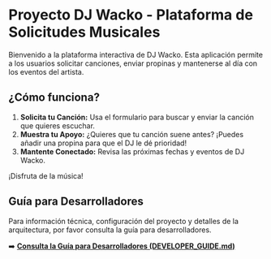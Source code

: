 # Proyecto DJ Wacko - Plataforma de Solicitudes Musicales

Bienvenido a la plataforma interactiva de DJ Wacko. Esta aplicación permite a los usuarios solicitar canciones, enviar propinas y mantenerse al día con los eventos del artista.

## ¿Cómo funciona?

1. **Solicita tu Canción:** Usa el formulario para buscar y enviar la canción que quieres escuchar.
2. **Muestra tu Apoyo:** ¿Quieres que tu canción suene antes? ¡Puedes añadir una propina para que el DJ le dé prioridad!
3. **Mantente Conectado:** Revisa las próximas fechas y eventos de DJ Wacko.

¡Disfruta de la música!

## Guía para Desarrolladores

Para información técnica, configuración del proyecto y detalles de la arquitectura, por favor consulta la guía para desarrolladores.

➡️ **[Consulta la Guía para Desarrolladores (DEVELOPER_GUIDE.md)](./DEVELOPER_GUIDE.md)**
